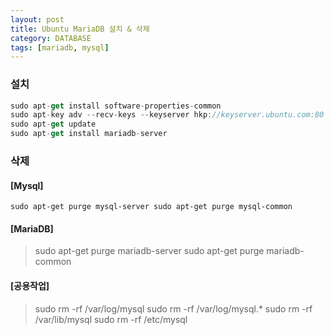```yaml
---
layout: post
title: Ubuntu MariaDB 설치 & 삭제
category: DATABASE
tags: [mariadb, mysql]
---
```


### 설치
```javascript
sudo apt-get install software-properties-common
sudo apt-key adv --recv-keys --keyserver hkp://keyserver.ubuntu.com:80 0xcbcb082a1bb943db
sudo apt-get update
sudo apt-get install mariadb-server
```

### 삭제
#### [Mysql]

``
sudo apt-get purge mysql-server
sudo apt-get purge mysql-common
``

#### [MariaDB]

> sudo apt-get purge mariadb-server
> sudo apt-get purge mariadb-common

#### [공용작업]

> sudo rm -rf /var/log/mysql
> sudo rm -rf /var/log/mysql.*
> sudo rm -rf /var/lib/mysql
> sudo rm -rf /etc/mysql
